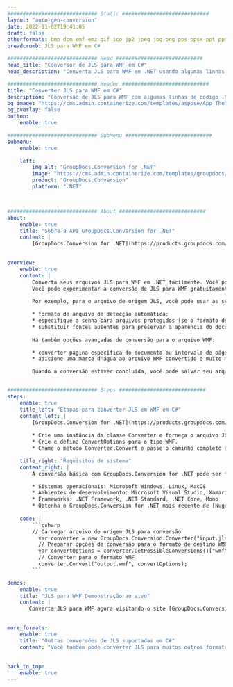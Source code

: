 ```yaml
---
############################# Static ############################
layout: "auto-gen-conversion"
date: 2022-11-02T19:41:05
draft: false
otherformats: bmp dcm emf emz gif ico jp2 jpeg jpg png pps ppsx ppt pptx psb psd svg svgz tga tif tiff webp wmf wmz
breadcrumb: JLS para WMF em C#

############################# Head ############################
head_title: "Conversor de JLS para WMF em C#"
head_description: "Converta JLS para WMF em .NET usando algumas linhas de código. Use a API de conversão de documentos do GroupDocs para converter mais de 160 formatos de arquivo."

############################# Header ############################
title: "Converter JLS para WMF em C#"
description: "Conversão de JLS para WMF com algumas linhas de código .NET"
bg_image: "https://cms.admin.containerize.com/templates/aspose/App_Themes/V3/images/bg/header1.png"
bg_overlay: false
button:
    enable: true

############################# SubMenu ############################
submenu:
    enable: true

    left:
        img_alt: "GroupDocs.Conversion for .NET"
        image: "https://cms.admin.containerize.com/templates/groupdocs/images/product-logos/90x90-noborder/groupdocs-conversion-net.png"
        product: "GroupDocs.Conversion"
        platform: ".NET"



############################# About ############################
about:
    enable: true
    title: "Sobre a API GroupDocs.Conversion for .NET"
    content: |
        [GroupDocs.Conversion for .NET](https://products.groupdocs.com/conversion/net/) pode ser usado para converter Microsoft Word, Excel, PowerPoint, PDF, Visio e outros formatos. GroupDocs.Conversion é uma API independente que é adequada para sistemas internos e de back-end onde é necessário alto desempenho. Não depende de nenhum software como Microsoft ou Open Office.
    

overview:
    enable: true
    content: |
        Converta seus arquivos JLS para WMF em .NET facilmente. Você pode usar apenas algumas linhas de código C# em qualquer plataforma de sua escolha, como - Windows, Linux, macOS.
        Você pode experimentar a conversão de JLS para WMF gratuitamente e avaliar a qualidade dos resultados da conversão. Juntamente com cenários de conversão de arquivo simples, você pode tentar opções mais avançadas para carregar o arquivo de origem JLS e para salvar o resultado de saída WMF. 
        
        Por exemplo, para o arquivo de origem JLS, você pode usar as seguintes opções de carregamento:

        * formato de arquivo de detecção automática;
        * especifique a senha para arquivos protegidos (se o formato de arquivo suportar);
        * substituir fontes ausentes para preservar a aparência do documento.
        
        Há também opções avançadas de conversão para o arquivo WMF:

        * converter página específica do documento ou intervalo de páginas;
        * adicione uma marca d'água ao arquivo WMF convertido e muito mais.

        Quando a conversão estiver concluída, você pode salvar seu arquivo WMF no caminho do arquivo local ou em qualquer armazenamento de terceiros, como FTP, Amazon S3, Google Drive, Dropbox etc. Observe - para converter JLS para {{ TO}} não há necessidade de nenhum software adicional instalado - como MS Office, Open Office, Adobe Acrobat Reader etc.


############################# Steps ############################
steps:
    enable: true
    title_left: "Etapas para converter JLS em WMF em C#"
    content_left: |
        [GroupDocs.Conversion for .NET](https://products.groupdocs.com/conversion/net/) torna mais fácil para os desenvolvedores converter um arquivo JLS para WMF com algumas linhas de código.
        
        * Crie uma instância da classe Converter e forneça o arquivo JLS com o caminho completo
        * Crie e defina ConvertOptions para o tipo WMF.
        * Chame o método Converter.Convert e passe o caminho completo e o formato (WMF) como parâmetro

    title_right: "Requisitos de sistema"
    content_right: |
        A conversão básica com GroupDocs.Conversion for .NET pode ser feita em apenas algumas etapas simples. Nossas APIs são suportadas em todas as principais plataformas e sistemas operacionais. Antes de executar o código abaixo, certifique-se de ter os seguintes pré-requisitos instalados em seu sistema.

        * Sistemas operacionais: Microsoft Windows, Linux, MacOS
        * Ambientes de desenvolvimento: Microsoft Visual Studio, Xamarin, MonoDevelop
        * Frameworks: .NET Framework, .NET Standard, .NET Core, Mono
        * Obtenha o GroupDocs.Conversion for .NET mais recente de [Nuget](https://www.nuget.org/packages/groupdocs.conversion)
         
    code: |
        ```csharp    
        // Carregar arquivo de origem JLS para conversão
          var converter = new GroupDocs.Conversion.Converter("input.jls");
          // Preparar opções de conversão para o formato de destino WMF
          var convertOptions = converter.GetPossibleConversions()["wmf"].ConvertOptions;
          // Converter para o formato WMF
          converter.Convert("output.wmf", convertOptions);
        ```

demos:
    enable: true
    title: "JLS para WMF Demonstração ao vivo"
    content: |
       Converta JLS para WMF agora visitando o site [GroupDocs.Conversion App](https://products.groupdocs.app/conversion/family). A demonstração online tem as seguintes vantagens
          

more_formats:
    enable: true
    title: "Outras conversões de JLS suportadas em C#"
    content: "Você também pode converter JLS para muitos outros formatos de arquivo. Por favor, veja a lista abaixo."
       
       
back_to_top:
    enable: true
---
```

